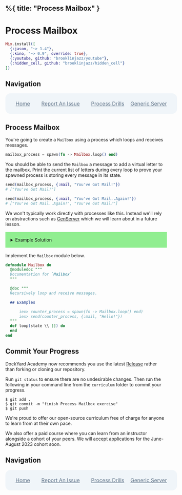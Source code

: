 %{
  title: "Process Mailbox"
}
---
# Process Mailbox

```elixir
Mix.install([
  {:jason, "~> 1.4"},
  {:kino, "~> 0.9", override: true},
  {:youtube, github: "brooklinjazz/youtube"},
  {:hidden_cell, github: "brooklinjazz/hidden_cell"}
])
```

## Navigation

<div style="display: flex; align-items: center; width: 100%; justify-content: space-between; font-size: 1rem; color: #61758a; background-color: #f0f5f9; height: 4rem; padding: 0 1rem; border-radius: 1rem;">
<div style="display: flex;">
<i class="ri-home-fill"></i>
<a style="display: flex; color: #61758a; margin-left: 1rem;" href="../start.livemd">Home</a>
</div>
<div style="display: flex;">
<i class="ri-bug-fill"></i>
<a style="display: flex; color: #61758a; margin-left: 1rem;" href="https://github.com/DockYard-Academy/curriculum/issues/new?assignees=&labels=&template=issue.md&title=Process Mailbox">Report An Issue</a>
</div>
<div style="display: flex;">
<i class="ri-arrow-left-fill"></i>
<a style="display: flex; color: #61758a; margin-left: 1rem;" href="../exercises/process_drills.livemd">Process Drills</a>
</div>
<div style="display: flex;">
<a style="display: flex; color: #61758a; margin-right: 1rem;" href="../reading/generic_server.livemd">Generic Server</a>
<i class="ri-arrow-right-fill"></i>
</div>
</div>

## Process Mailbox

You're going to create a `Mailbox` using a process which loops and receives messages.

<!-- livebook:{"force_markdown":true} -->

```elixir
mailbox_process = spawn(fn -> Mailbox.loop() end)
```

You should be able to send the `Mailbox` a message to add a virtual letter to the mailbox.
Print the current list of letters during every loop to prove your spawned process is storing every message in its state.

<!-- livebook:{"force_markdown":true} -->

```elixir
send(mailbox_process, {:mail, "You've Got Mail!"})
# ["You've Got Mail!"]

send(mailbox_process, {:mail, "You've Got Mail..Again!"})
# ["You've Got Mail..Again!", "You've Got Mail!"]
```

We won't typically work directly with processes like this. Instead we'll rely on abstractions such as [GenServer](https://hexdocs.pm/elixir/GenServer.html) which we will learn about in a future lesson.

<details style="background-color: lightgreen; padding: 1rem; margin: 1rem 0;">
<summary>Example Solution</summary>

```elixir
defmodule Mailbox do
  def loop(state \\ []) do
    IO.inspect(state)
    receive do
      {:mail, letter} -> loop([letter | state])
    end
  end
end
```

</details>

Implement the `Mailbox` module below.

```elixir
defmodule Mailbox do
  @moduledoc """
  Documentation for `Mailbox`
  """

  @doc """
  Recursively loop and receive messages.

  ## Examples

      iex> counter_process = spawn(fn -> Mailbox.loop() end)
      iex> send(counter_process, {:mail, "Hello!"})
  """
  def loop(state \\ []) do
  end
end
```

## Commit Your Progress

DockYard Academy now recommends you use the latest [Release](https://github.com/DockYard-Academy/curriculum/releases) rather than forking or cloning our repository.

Run `git status` to ensure there are no undesirable changes.
Then run the following in your command line from the `curriculum` folder to commit your progress.

```
$ git add .
$ git commit -m "finish Process Mailbox exercise"
$ git push
```

We're proud to offer our open-source curriculum free of charge for anyone to learn from at their own pace.

We also offer a paid course where you can learn from an instructor alongside a cohort of your peers.
We will accept applications for the June-August 2023 cohort soon.

## Navigation

<div style="display: flex; align-items: center; width: 100%; justify-content: space-between; font-size: 1rem; color: #61758a; background-color: #f0f5f9; height: 4rem; padding: 0 1rem; border-radius: 1rem;">
<div style="display: flex;">
<i class="ri-home-fill"></i>
<a style="display: flex; color: #61758a; margin-left: 1rem;" href="../start.livemd">Home</a>
</div>
<div style="display: flex;">
<i class="ri-bug-fill"></i>
<a style="display: flex; color: #61758a; margin-left: 1rem;" href="https://github.com/DockYard-Academy/curriculum/issues/new?assignees=&labels=&template=issue.md&title=Process Mailbox">Report An Issue</a>
</div>
<div style="display: flex;">
<i class="ri-arrow-left-fill"></i>
<a style="display: flex; color: #61758a; margin-left: 1rem;" href="../exercises/process_drills.livemd">Process Drills</a>
</div>
<div style="display: flex;">
<a style="display: flex; color: #61758a; margin-right: 1rem;" href="../reading/generic_server.livemd">Generic Server</a>
<i class="ri-arrow-right-fill"></i>
</div>
</div>

